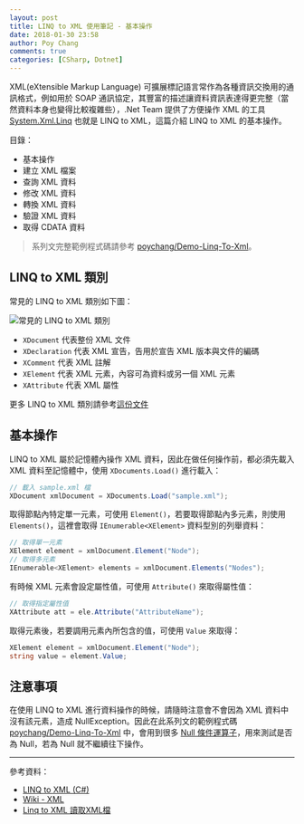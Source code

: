 ```yaml
---
layout: post
title: LINQ to XML 使用筆記 - 基本操作
date: 2018-01-30 23:58
author: Poy Chang
comments: true
categories: [CSharp, Dotnet]
---
```

XML(eXtensible Markup Language) 可擴展標記語言常作為各種資訊交換用的通訊格式，例如用於 SOAP 通訊協定，其豐富的描述讓資料資訊表達得更完整（當然資料本身也變得比較複雜些），.Net Team 提供了方便操作 XML 的工具 [System.Xml.Linq](https://docs.microsoft.com/zh-tw/dotnet/api/system.xml.linq) 也就是 LINQ to XML，這篇介紹 LINQ to XML 的基本操作。

目錄：

* 基本操作
* 建立 XML 檔案
* 查詢 XML 資料
* 修改 XML 資料
* 轉換 XML 資料
* 驗證 XML 資料
* 取得 CDATA 資料

>系列文完整範例程式碼請參考 [poychang/Demo-Linq-To-Xml](https://github.com/poychang/Demo-Linq-To-Xml)。

## LINQ to XML 類別

常見的 LINQ to XML 類別如下圖：

![常見的 LINQ to XML 類別](https://i.imgur.com/ib68hkU.png)

* `XDocument` 代表整份 XML 文件
* `XDeclaration` 代表 XML 宣告，告用於宣告 XML 版本與文件的編碼
* `XComment` 代表 XML 註解
* `XElement` 代表 XML 元素，內容可為資料或另一個 XML 元素
* `XAttribute` 代表 XML 屬性

更多 LINQ to XML 類別請參考[這份文件](https://docs.microsoft.com/zh-tw/dotnet/csharp/programming-guide/concepts/linq/linq-to-xml-classes-overview)

## 基本操作

LINQ to XML 屬於記憶體內操作 XML 資料，因此在做任何操作前，都必須先載入 XML 資料至記憶體中，使用 `XDocuments.Load()` 進行載入：

```csharp
// 載入 sample.xml 檔
XDocument xmlDocument = XDocuments.Load("sample.xml");
```

取得節點內特定單一元素，可使用 `Element()`，若要取得節點內多元素，則使用 `Elements()`，這裡會取得 `IEnumerable<XElement>` 資料型別的列舉資料：

```csharp
// 取得單一元素
XElement element = xmlDocument.Element("Node");
// 取得多元素
IEnumerable<XElement> elements = xmlDocument.Elements("Nodes");
```

有時候 XML 元素會設定屬性值，可使用 `Attribute()` 來取得屬性值：

```csharp
// 取得指定屬性值
XAttribute att = ele.Attribute("AttributeName");
```

取得元素後，若要調用元素內所包含的值，可使用 `Value` 來取得：

```csharp
XElement element = xmlDocument.Element("Node");
string value = element.Value;
```

## 注意事項

在使用 LINQ to XML 進行資料操作的時候，請隨時注意會不會因為 XML 資料中沒有該元素，造成 NullException。因此在此系列文的範例程式碼 [poychang/Demo-Linq-To-Xml](https://github.com/poychang/Demo-Linq-To-Xml) 中，會用到很多 [Null 條件運算子](https://docs.microsoft.com/zh-tw/dotnet/csharp/language-reference/operators/null-conditional-operators)，用來測試是否為 Null，若為 Null 就不繼續往下操作。

----------

參考資料：

* [LINQ to XML (C#)](https://docs.microsoft.com/zh-tw/dotnet/csharp/programming-guide/concepts/linq/linq-to-xml)
* [Wiki - XML](https://zh.wikipedia.org/wiki/XML)
* [Linq to XML 讀取XML檔](http://bennett.logdown.com/posts/241690-c-linq-for-xml)
